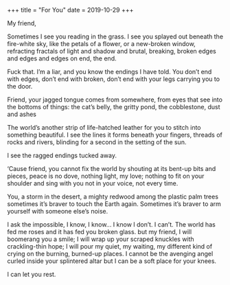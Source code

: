 +++
title = "For You"
date = 2019-10-29
+++

My friend,

Sometimes I see you reading in the grass.
I see you splayed out beneath the fire-white sky, like the petals of a flower, or a new-broken window, refracting fractals of light and shadow and brutal, breaking, broken edges and edges and edges on end, the end.

Fuck that. I’m a liar, and you know the endings I have told. You 
don’t end with edges, don’t end
with broken, don’t end with your legs carrying you 
to the door.

Friend, your jagged tongue comes from somewhere,
from eyes that see into the bottoms of things: 
the cat’s belly, the gritty pond, the cobblestone, dust and ashes

The world’s another strip of life-hatched
leather for you to stitch into
something beautiful. I see the lines it 
forms beneath your fingers, threads of rocks and rivers, blinding
for a second in the setting of the sun.

I see the ragged endings tucked away.

‘Cause friend, you cannot fix the world by shouting 
at its bent-up bits and pieces, peace 
is no dove, nothing light, my love; nothing 
to fit on your shoulder and sing with you
not in your voice, not every time.

You, a storm in the desert, a mighty 
redwood among the plastic palm trees
sometimes it’s braver to touch the Earth 
again. Sometimes it’s braver to arm yourself with someone else’s noise.

I ask the impossible, I know, I know...
I know I don’t. I can’t. 
The world has fed me roses and
it has fed you broken glass. but 
my friend, I will boomerang you a smile; I will wrap up your scraped knuckles with crackling-thin hope; I 
will pour my quiet, my waiting, my different kind
of crying on the burning, burned-up places. I
cannot be the avenging angel curled inside your splintered altar but I can be a soft place for your knees. 

I can let you rest.
